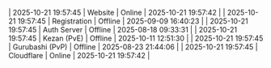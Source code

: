 | 2025-10-21 19:57:45 | Website | Online | 2025-10-21 19:57:42 |
| 2025-10-21 19:57:45 | Registration | Offline | 2025-09-09 16:40:23 |
| 2025-10-21 19:57:45 | Auth Server | Offline | 2025-08-18 09:33:31 |
| 2025-10-21 19:57:45 | Kezan (PvE) | Offline | 2025-10-11 12:51:30 |
| 2025-10-21 19:57:45 | Gurubashi (PvP) | Offline | 2025-08-23 21:44:06 |
| 2025-10-21 19:57:45 | Cloudflare | Online | 2025-10-21 19:57:42 |
